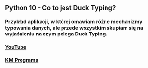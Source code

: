 ## Python 10 - Co to jest Duck Typing?

### Przykład aplikacji, w której omawiam różne mechanizmy typowania danych, ale przede wszystkim skupiam się na wyjaśnieniu na czym polega Duck Typing. 

### [YouTube](https://www.youtube.com/watch?v=Uz0Y-QxMLKQ&list=PLCXqHvi_kahzWEUgvd9J3C739Qeuf4WiZ&index=10)
### [KM Programs](https://km-programs.pl/)
